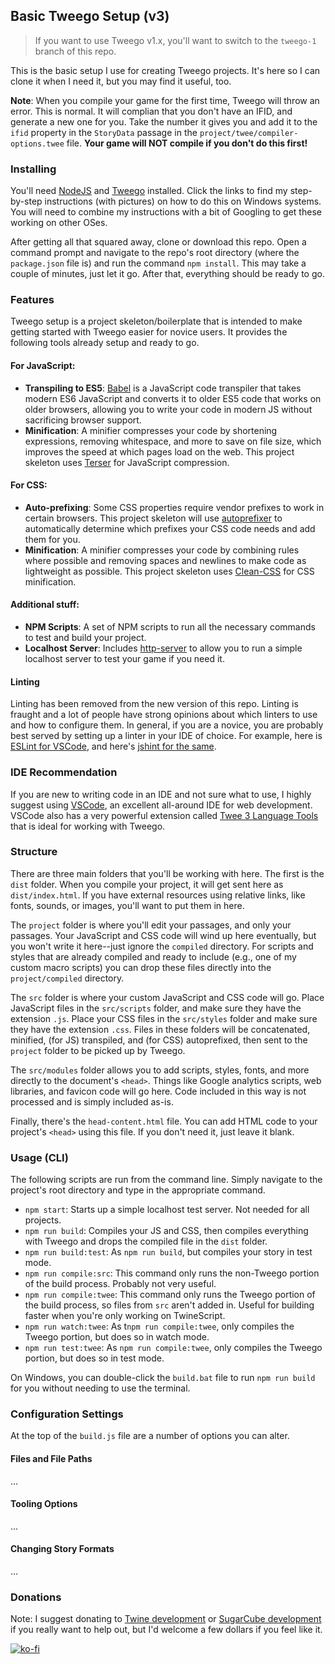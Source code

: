 ## Basic Tweego Setup (v3)

> If you want to use Tweego v1.x, you'll want to switch to the `tweego-1` branch of this repo.

This is the basic setup I use for creating Tweego projects.  It's here so I can clone it when I need it, but you may find it useful, too.

**Note**: When you compile your game for the first time, Tweego will throw an error. This is normal. It will complian that you don't have an IFID, and generate a new one for you. Take the number it gives you and add it to the `ifid` property in the `StoryData` passage in the `project/twee/compiler-options.twee` file. **Your game will NOT compile if you don't do this first!**

### Installing

You'll need [NodeJS](docs/installing-node.md) and [Tweego](docs/installing-tweego.md) installed.  Click the links to find my step-by-step instructions (with pictures) on how to do this on Windows systems.  You will need to combine my instructions with a bit of Googling to get these working on other OSes.

After getting all that squared away, clone or download this repo.  Open a command prompt and navigate to the repo's root directory (where the `package.json` file is) and run the command `npm install`.  This may take a couple of minutes, just let it go.  After that, everything should be ready to go.

### Features

Tweego setup is a project skeleton/boilerplate that is intended to make getting started with Tweego easier for novice users. It provides the following tools already setup and ready to go.

#### For JavaScript:

- **Transpiling to ES5**: [Babel](https://babeljs.io/) is a JavaScript code transpiler that takes modern ES6 JavaScript and converts it to older ES5 code that works on older browsers, allowing you to write your code in modern JS without sacrificing browser support.
- **Minification**: A minifier compresses your code by shortening expressions, removing whitespace, and more to save on file size, which improves the speed at which pages load on the web. This project skeleton uses [Terser](https://github.com/terser/terser) for JavaScript compression.

#### For CSS:

- **Auto-prefixing**: Some CSS properties require vendor prefixes to work in certain browsers. This project skeleton will use [autoprefixer](https://github.com/postcss/autoprefixer) to automatically determine which prefixes your CSS code needs and add them for you.
- **Minification**: A minifier compresses your code by combining rules where possible and removing spaces and newlines to make code as lightweight as possible. This project skeleton uses [Clean-CSS](https://github.com/clean-css/clean-css) for CSS minification.

#### Additional stuff:

- **NPM Scripts**: A set of NPM scripts to run all the necessary commands to test and build your project.
- **Localhost Server**: Includes [http-server](https://github.com/http-party/http-server) to allow you to run a simple localhost server to test your game if you need it.

#### Linting

Linting has been removed from the new version of this repo. Linting is fraught and a lot of people have strong opinions about which linters to use and how to configure them. In general, if you are a novice, you are probably best served by setting up a linter in your IDE of choice. For example, here is [ESLint for VSCode](https://marketplace.visualstudio.com/items?itemName=dbaeumer.vscode-eslint), and here's [jshint for the same](https://marketplace.visualstudio.com/items?itemName=dbaeumer.jshint).

### IDE Recommendation

If you are new to writing code in an IDE and not sure what to use, I highly suggest using [VSCode](https://code.visualstudio.com/), an excellent all-around IDE for web development. VSCode also has a very powerful extension called [Twee 3 Language Tools](https://marketplace.visualstudio.com/items?itemName=cyrusfirheir.twee3-language-tools) that is ideal for working with Tweego.

### Structure

There are three main folders that you'll be working with here.  The first is the `dist` folder.  When you compile your project, it will get sent here as `dist/index.html`.  If you have external resources using relative links, like fonts, sounds, or images, you'll want to put them in here.

The `project` folder is where you'll edit your passages, and only your passages.  Your JavaScript and CSS code will wind up here eventually, but you won't write it here--just ignore the `compiled` directory. For scripts and styles that are already compiled and ready to include (e.g., one of my custom macro scripts) you can drop these files directly into the `project/compiled` directory.

The `src` folder is where your custom JavaScript and CSS code will go.  Place JavaScript files in the `src/scripts` folder, and make sure they have the extension `.js`.  Place your CSS files in the `src/styles` folder and make sure they have the extension `.css`.  Files in these folders will be concatenated, minified, (for JS) transpiled, and (for CSS) autoprefixed, then sent to the `project` folder to be picked up by Tweego.

The `src/modules` folder allows you to add scripts, styles, fonts, and more directly to the document's `<head>`. Things like Google analytics scripts, web libraries, and favicon code will go here. Code included in this way is not processed and is simply included as-is.

Finally, there's the `head-content.html` file.  You can add HTML code to your project's `<head>` using this file.  If you don't need it, just leave it blank.

### Usage (CLI)

The following scripts are run from the command line.  Simply navigate to the project's root directory and type in the appropriate command. 

* `npm start`: Starts up a simple localhost test server. Not needed for all projects.
* `npm run build`: Compiles your JS and CSS, then compiles everything with Tweego and drops the compiled file in the `dist` folder.
* `npm run build:test`: As `npm run build`, but compiles your story in test mode.
* `npm run compile:src`: This command only runs the non-Tweego portion of the build process. Probably not very useful.
* `npm run compile:twee`: This command only runs the Tweego portion of the build process, so files from `src` aren't added in.  Useful for building faster when you're only working on TwineScript.
* `npm run watch:twee`: As t`npm run compile:twee`, only compiles the Tweego portion, but does so in watch mode.
* `npm run test:twee`: As `npm run compile:twee`, only compiles the Tweego portion, but does so in test mode.

On Windows, you can double-click the `build.bat` file to run `npm run build` for you without needing to use the terminal.

### Configuration Settings

At the top of the `build.js` file are a number of options you can alter.

#### Files and File Paths

...

#### Tooling Options

...

#### Changing Story Formats

...

### Donations

Note: I suggest donating to [Twine development](https://www.patreon.com/klembot) or [SugarCube development](https://www.patreon.com/thomasmedwards) if you really want to help out, but I'd welcome a few dollars if you feel like it.

[![ko-fi](https://www.ko-fi.com/img/donate_sm.png)](https://ko-fi.com/F1F8IC35)